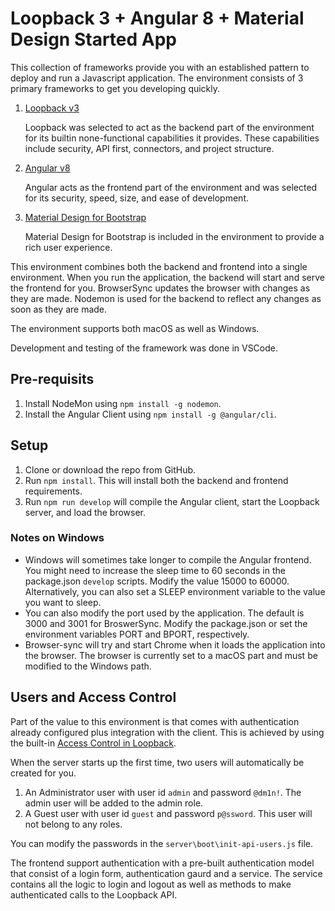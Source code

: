 # Loopback 3 + Angular 8 + Material Design Started App

This collection of frameworks provide you with an established pattern to deploy and run a Javascript application.  The environment consists of 3 primary frameworks to get you developing quickly.

1. [Loopback v3](https://loopback.io/lb3)

    Loopback was selected to act as the backend part of the environment for its builtin none-functional capabilities it provides.  These capabilities include security, API first, connectors, and project structure.

2. [Angular v8](https://angular.io/)

    Angular acts as the frontend part of the environment and was selected for its security, speed, size, and ease of development.

3. [Material Design for Bootstrap](https://mdbootstrap.com/docs/angular/)

    Material Design for Bootstrap is included in the environment to provide a rich user experience.

This environment combines both the backend and frontend into a single environment.  When you run the application, the backend will start and serve the frontend for you.  BrowserSync updates the browser with changes as they are made.  Nodemon is used for the backend to reflect any changes as soon as they are made.

The environment supports both macOS as well as Windows.

Development and testing of the framework was done in VSCode.

## Pre-requisits

1. Install NodeMon using `npm install -g nodemon`.
2. Install the Angular Client using `npm install -g @angular/cli`.

## Setup

1. Clone or download the repo from GitHub.
2. Run `npm install`.  This will install both the backend and frontend requirements.
3. Run `npm run develop` will compile the Angular client, start the Loopback server, and load the browser.

### Notes on Windows

* Windows will sometimes take longer to compile the Angular frontend.  You might need to increase the sleep time to 60 seconds in the package.json `develop` scripts.  Modify the value 15000 to 60000.  Alternatively, you can also set a SLEEP environment variable to the value you want to sleep.
* You can also modify the port used by the application.  The default is 3000 and 3001 for BroswerSync.  Modify the package.json or set the environment variables PORT and BPORT, respectively.
* Browser-sync will try and start Chrome when it loads the application into the browser.  The browser is currently set to a macOS part and must be modified to the Windows path.

## Users and Access Control

Part of the value to this environment is that comes with authentication already configured plus integration with the client.  This is achieved by using the built-in [Access Control in Loopback](https://loopback.io/doc/en/lb3/Authentication-authorization-and-permissions.html).  

When the server starts up the first time, two users will automatically be created for you.

1. An Administrator user with user id `admin` and password `@dm1n!`.  The admin user will be added to the admin role.
2. A Guest user with user id `guest` and password `p@ssword`.  This user will not belong to any roles.

You can modify the passwords in the `server\boot\init-api-users.js` file.

The frontend support authentication with a pre-built authentication model that consist of a login form, authentication gaurd and a service.  The service contains all the logic to login and logout as well as methods to make authenticated calls to the Loopback API.

